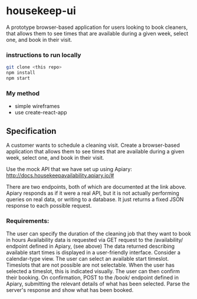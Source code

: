 # housekeep-ui

A prototype browser-based application for users looking to book cleaners, that allows them to see times that are available during a given week, select one, and book in their visit.

### instructions to run locally
```bash
git clone <this repo>
npm install
npm start
```

### My method
- simple wireframes
- use create-react-app


## Specification

A customer wants to schedule a cleaning visit. Create a browser-based application that allows them to see times that are available during a given week, select one, and book in their visit.

Use the mock API that we have set up using Apiary:
http://docs.housekeepavailability.apiary.io/#

There are two endpoints, both of which are documented at the link above. Apiary responds as if it were a real API, but it is not actually performing queries on real data, or writing to a database. It just returns a fixed JSON response to each possible request.

### Requirements:
The user can specify the duration of the cleaning job that they want to book in hours
Availability data is requested via GET request to the /availability/ endpoint defined in Apiary, (see above)
The data returned describing available start times is displayed in a user-friendly interface. Consider a calendar-type view.
The user can select an available start timeslot. Timeslots that are not possible are not selectable.
When the user has selected a timeslot, this is indicated visually.
The user can then confirm their booking. On confirmation, POST to the /book/ endpoint defined in Apiary, submitting the relevant details of what has been selected.
Parse the server's response and show what has been booked.